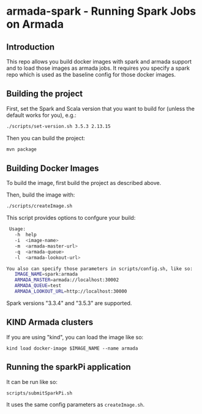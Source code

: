 # armada-spark  - Running Spark Jobs on Armada

## Introduction

This repo allows you build docker images with spark and armada support and to load those images as armada jobs.  It requires you specify a spark repo which is used as the baseline config for those docker images.

## Building the project

First, set the Spark and Scala version that you want to build for (unless the default works for you), e.g.:
```bash
./scripts/set-version.sh 3.5.3 2.13.15
```

Then you can build the project:
```bash
mvn package
```

## Building Docker Images

To build the image, first build the project as described above.

Then, build the image with:
```bash
./scripts/createImage.sh
```

This script provides options to confgure your build:
```bash
 Usage:
   -h  help
   -i  <image-name>
   -m  <armada-master-url>
   -q  <armada-queue>
   -l  <armada-lookout-url>

You also can specify those parameters in scripts/config.sh, like so:
   IMAGE_NAME=spark:armada
   ARMADA_MASTER=armada://localhost:30002
   ARMADA_QUEUE=test
   ARMADA_LOOKOUT_URL=http://localhost:30000
```

Spark versions "3.3.4" and "3.5.3" are supported.

## KIND Armada clusters
If you are using "kind", you can load the image like so:
```
kind load docker-image $IMAGE_NAME --name armada
```

## Running the sparkPi application
It can be run like so:
```
scripts/submitSparkPi.sh
```
It uses the same config parameters as `createImage.sh`.

